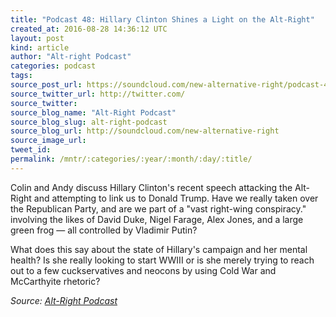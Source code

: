 ```yaml
---
title: "Podcast 48: Hillary Clinton Shines a Light on the Alt-Right"
created_at: 2016-08-28 14:36:12 UTC
layout: post
kind: article
author: "Alt-right Podcast"
categories: podcast
tags: 
source_post_url: https://soundcloud.com/new-alternative-right/podcast-48-hillary-clinton-shines-a-light-on-the-alt-right
source_twitter_url: http://twitter.com/
source_twitter: 
source_blog_name: "Alt-Right Podcast"
source_blog_slug: alt-right-podcast
source_blog_url: http://soundcloud.com/new-alternative-right
source_image_url: 
tweet_id:
permalink: /mntr/:categories/:year/:month/:day/:title/
---
```

Colin and Andy discuss Hillary Clinton's recent speech attacking the Alt-Right and attempting to link us to Donald Trump. Have we really taken over the Republican Party, and are we part of a "vast right-wing conspiracy." involving the likes of David Duke, Nigel Farage, Alex Jones, and a large green frog — all controlled by Vladimir Putin? 

What does this say about the state of Hillary's campaign and her mental health? Is she really looking to start WWIII or is she merely trying to reach out to a few cuckservatives and neocons by using Cold War and McCarthyite rhetoric?<div class="">
    <i>Source: <a href="http://soundcloud.com/new-alternative-right">Alt-Right Podcast</a></i>
</div>
